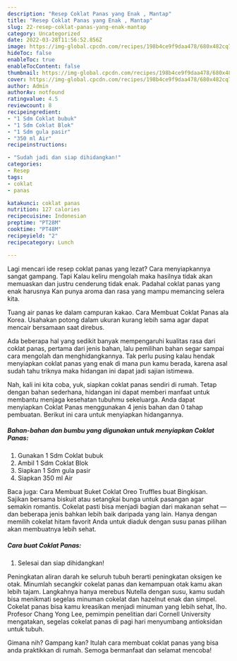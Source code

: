 ```yaml
---
description: "Resep Coklat Panas yang Enak , Mantap"
title: "Resep Coklat Panas yang Enak , Mantap"
slug: 22-resep-coklat-panas-yang-enak-mantap
category: Uncategorized
date: 2022-03-28T11:56:52.856Z
image: https://img-global.cpcdn.com/recipes/198b4ce9f9daa478/680x482cq70/coklat-panas-foto-resep-utama.jpg
hideToc: false
enableToc: true
enableTocContent: false
thumbnail: https://img-global.cpcdn.com/recipes/198b4ce9f9daa478/680x482cq70/coklat-panas-foto-resep-utama.jpg
cover: https://img-global.cpcdn.com/recipes/198b4ce9f9daa478/680x482cq70/coklat-panas-foto-resep-utama.jpg
author: Admin
authorAv: notfound
ratingvalue: 4.5
reviewcount: 8
recipeingredient:
- "1 Sdm Coklat bubuk"
- "1 Sdm Coklat Blok"
- "1 Sdm gula pasir"
- "350 ml Air"
recipeinstructions:

- "Sudah jadi dan siap dihidangkan!"
categories:
- Resep
tags:
- coklat
- panas

katakunci: coklat panas 
nutrition: 127 calories
recipecuisine: Indonesian
preptime: "PT28M"
cooktime: "PT48M"
recipeyield: "2"
recipecategory: Lunch

---
```



Lagi mencari ide resep coklat panas yang lezat? Cara menyiapkannya sangat gampang. Tapi Kalau keliru mengolah maka hasilnya tidak akan memuaskan dan justru cenderung tidak enak. Padahal coklat panas yang enak harusnya Kan punya aroma dan rasa yang mampu memancing selera kita.


Tuang air panas ke dalam campuran kakao. Cara Membuat Coklat Panas ala Korea. Usahakan potong dalam ukuran kurang lebih sama agar dapat mencair bersamaan saat direbus.

Ada beberapa hal yang sedikit banyak mempengaruhi kualitas rasa dari coklat panas, pertama dari jenis bahan, lalu pemilihan bahan segar sampai cara mengolah dan menghidangkannya. Tak perlu pusing kalau hendak menyiapkan coklat panas yang enak di mana pun kamu berada, karena asal sudah tahu triknya maka hidangan ini dapat jadi sajian istimewa.


Nah, kali ini kita coba, yuk, siapkan coklat panas sendiri di rumah. Tetap dengan bahan sederhana, hidangan ini dapat memberi manfaat untuk membantu menjaga kesehatan tubuhmu sekeluarga. Anda dapat menyiapkan Coklat Panas menggunakan 4 jenis bahan dan 0 tahap pembuatan. Berikut ini cara untuk menyiapkan hidangannya.

<!--inarticleads1-->

##### Bahan-bahan dan bumbu yang digunakan untuk menyiapkan Coklat Panas:

1. Gunakan 1 Sdm Coklat bubuk
1. Ambil 1 Sdm Coklat Blok
1. Siapkan 1 Sdm gula pasir
1. Siapkan 350 ml Air


Baca juga: Cara Membuat Buket Coklat Oreo Truffles buat Bingkisan. Sajikan bersama biskuit atau setangkai bunga untuk pasangan agar semakin romantis. Cokelat pasti bisa menjadi bagian dari makanan sehat — dan beberapa jenis bahkan lebih baik daripada yang lain. Hanya dengan memilih cokelat hitam favorit Anda untuk diaduk dengan susu panas pilihan akan membuatnya lebih sehat. 

<!--inarticleads2-->

##### Cara buat Coklat Panas:


1. Selesai dan siap dihidangkan!

Peningkatan aliran darah ke seluruh tubuh berarti peningkatan oksigen ke otak. Minumlah secangkir cokelat panas dan kemampuan otak kamu akan lebih tajam. Langkahnya hanya merebus Nutella dengan susu, kamu sudah bisa menikmati segelas minuman cokelat dan hazelnut enak dan simpel. Cokelat panas bisa kamu kreasikan menjadi minuman yang lebih sehat, lho. Profesor Chang Yong Lee, pemimpin penelitian dari Cornell University mengatakan, segelas cokelat panas di pagi hari menyumbang antioksidan untuk tubuh. 

Gimana nih? Gampang kan? Itulah cara membuat coklat panas yang bisa anda praktikkan di rumah. Semoga bermanfaat dan selamat mencoba!
